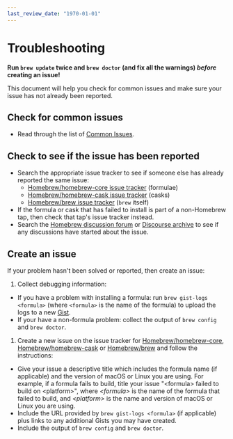 ```yaml
---
last_review_date: "1970-01-01"
---
```


# Troubleshooting

**Run `brew update` twice and `brew doctor` (and fix all the warnings) *before* creating an issue!**

This document will help you check for common issues and make sure your issue has not already been reported.

## Check for common issues

* Read through the list of [Common Issues](Common-Issues.md).

## Check to see if the issue has been reported

* Search the appropriate issue tracker to see if someone else has already reported the same issue:
  * [Homebrew/homebrew-core issue tracker](https://github.com/Homebrew/homebrew-core/issues) (formulae)
  * [Homebrew/homebrew-cask issue tracker](https://github.com/Homebrew/homebrew-cask/issues) (casks)
  * [Homebrew/brew issue tracker](https://github.com/Homebrew/brew/issues) (`brew` itself)
* If the formula or cask that has failed to install is part of a non-Homebrew tap, then check that tap's issue tracker instead.
* Search the [Homebrew discussion forum](https://github.com/orgs/Homebrew/discussions) or [Discourse archive](https://discourse.brew.sh/) to see if any discussions have started about the issue.

## Create an issue

If your problem hasn't been solved or reported, then create an issue:

1. Collect debugging information:
  * If you have a problem with installing a formula: run `brew gist-logs <formula>` (where `<formula>` is the name of the formula) to upload the logs to a new [Gist](https://gist.github.com/).
  * If your have a non-formula problem: collect the output of `brew config` and `brew doctor`.

1. Create a new issue on the issue tracker for [Homebrew/homebrew-core](https://github.com/Homebrew/homebrew-core/issues/new/choose), [Homebrew/homebrew-cask](https://github.com/Homebrew/homebrew-cask/issues/new/choose) or [Homebrew/brew](https://github.com/Homebrew/brew/issues/new/choose) and follow the instructions:
  * Give your issue a descriptive title which includes the formula name (if applicable) and the version of macOS or Linux you are using. For example, if a formula fails to build, title your issue "\<formula> failed to build on \<platform>", where *\<formula>* is the name of the formula that failed to build, and *\<platform>* is the name and version of macOS or Linux you are using.
  * Include the URL provided by `brew gist-logs <formula>` (if applicable) plus links to any additional Gists you may have created.
  * Include the output of `brew config` and `brew doctor`.
